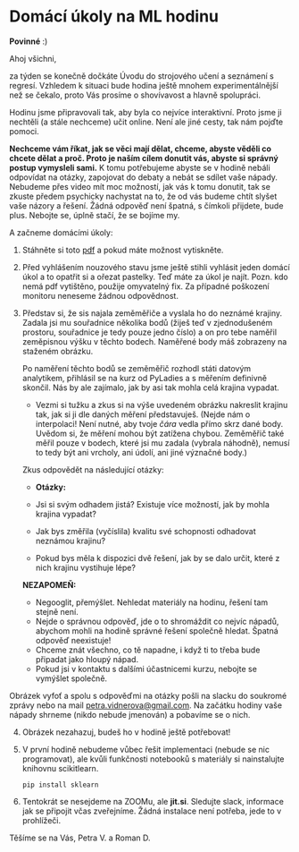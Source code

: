 # Domácí úkoly na ML hodinu 
**Povinné** :)

Ahoj všichni,

za týden se konečně dočkáte Úvodu do strojového učení a seznámení s
regresí. Vzhledem  k situaci bude hodina ještě mnohem experimentálnější než se
čekalo, proto Vás prosíme o shovívavost a hlavně spolupráci.

Hodinu jsme připravovali tak, aby byla co nejvíce interaktivní. Proto jsme 
ji nechtěli (a stále nechceme) učit online. Není ale jiné cesty, tak nám pojďte
pomoci.

**Nechceme vám říkat, jak se věci mají dělat, chceme, abyste věděli co chcete
dělat a proč. Proto je naším cílem donutit vás, abyste si správný postup
vymysleli sami.** K tomu potřebujeme abyste se v hodině nebáli odpovídat na
otázky, zapojovat do debaty a nebát se sdílet vaše nápady. Nebudeme přes video
mít moc možností, jak vás k tomu donutit, tak se zkuste předem psychicky
nachystat na to, že od vás budeme chtít slyšet vaše názory a řešení. Žádná
odpověď není špatná, s čímkoli přijdete, bude plus. Nebojte se, úplně stačí,
že se bojíme my. 

A začneme domácími úkoly: 

1. Stáhněte si toto [pdf](krajina.pdf) a pokud máte možnost vytiskněte. 

2. Před vyhlášením nouzového stavu jsme ještě stihli vyhlásit jeden domácí úkol
a to opatřit si a ořezat pastelky. Teď máte za úkol je najít. 
Pozn. kdo nemá pdf vytištěno, použije omyvatelný fix. Za případné poškození
monitoru neneseme žádnou odpovědnost. 

3.  Představ si, že sis najala zeměměřiče a vyslala ho do neznámé
    krajiny. Zadala jsi mu souřadnice několika bodů (žiješ teď v zjednodušeném
    prostoru, souřadnice je tedy pouze jedno číslo) a on pro tebe naměřil
    zeměpisnou výšku v těchto bodech. Naměřené body máš zobrazeny na staženém
    obrázku.
	
	Po naměření těchto bodů se zeměměřič rozhodl státi datovým analytikem,
    přihlásil se na kurz od PyLadies a s měřením definivně skončil.  Nás by
    ale zajímalo, jak by asi tak mohla celá krajina vypadat.
	
	 -  Vezmi si tužku a zkus si na výše uvedeném obrázku nakreslit krajinu tak, jak si ji dle daných měření představuješ. (Nejde nám o
    interpolaci! Není nutné, aby tvoje *čára* vedla přímo skrz dané
    body. Uvědom si, že měření mohou být zatížena chybou. Zeměměřič také měřil
    pouze v bodech, které jsi mu zadala (vybrala náhodně), nemusí to tedy být
    ani vrcholy, ani údolí, ani jiné význačné body.)
	
	Zkus odpovědět na následující otázky: 
	
	- **Otázky:**
     + Jsi si svým odhadem jistá? Existuje více možností, jak by mohla
    krajina vypadat?
	
	 + Jak bys změřila (vyčíslila) kvalitu své schopnosti
    odhadovat neznámou krajinu?
	
	 + Pokud bys měla k dispozici dvě řešení, jak by se dalo určit, které  z
     nich krajinu vystihuje lépe? 

    **NEZAPOMEŇ:**
	- Negooglit, přemýšlet. Nehledat materiály na hodinu, řešení tam stejně
      není.
    - Nejde o správnou odpověď, jde o to shromáždit co nejvíc nápadů, abychom
      mohli na hodině správné řešení společně hledat. Špatná
      odpověď neexistuje!
    - Chceme znát všechno, co tě napadne, i když ti to třeba bude připadat
	 jako hloupý nápad. 
    - Pokud jsi v kontaktu s dalšími účastnicemi kurzu, nebojte se vymýšlet
      společně. 
	  
   Obrázek vyfoť a spolu s odpověďmi na otázky pošli na slacku do soukromé
   zprávy nebo na mail petra.vidnerova@gmail.com. Na začátku hodiny vaše nápady
   shrneme (nikdo nebude jmenován) a pobavíme se o nich. 
	  
4. Obrázek nezahazuj, budeš ho v hodině ještě potřebovat! 

5. V první hodině nebudeme vůbec řešit implementaci (nebude se nic
   programovat), ale kvůli funkčnosti notebooků s materiály si nainstalujte
   knihovnu scikitlearn. 
   ```
   pip install sklearn
   ```

6. Tentokrát se nesejdeme na ZOOMu, ale **jit.si**. Sledujte slack, informace
   jak se připojit včas zveřejníme.  Žádná instalace není potřeba, jede to v
   prohlížeči. 
   
   
Těšíme se na Vás,
Petra V. a Roman D. 
